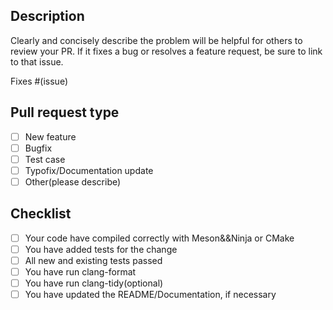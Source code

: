 ## Description
Clearly and concisely describe the problem will be helpful for others to review your PR.
If it fixes a bug or resolves a feature request, be sure to link to that issue.

Fixes #(issue)

## Pull request type
- [ ] New feature
- [ ] Bugfix
- [ ] Test case
- [ ] Typofix/Documentation update
- [ ] Other(please describe)

## Checklist
- [ ] Your code have compiled correctly with Meson&&Ninja or CMake
- [ ] You have added tests for the change
- [ ] All new and existing tests passed
- [ ] You have run clang-format
- [ ] You have run clang-tidy(optional)
- [ ] You have updated the README/Documentation, if necessary
